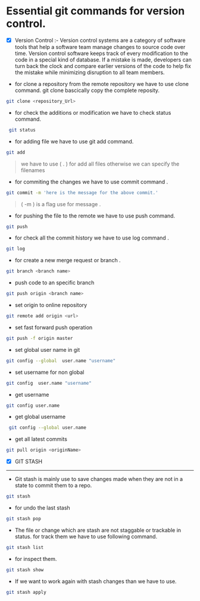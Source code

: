 # Essential git commands for version control. 

- [x] Version Control :- Version control systems are a category of software tools that help a software team manage changes to source code over time. Version control software keeps track of every modification to the code in a special kind of database. If a mistake is made, developers can turn back the clock and compare earlier versions of the code to help fix the mistake while minimizing disruption to all team members.

 - for clone a repository from the remote repository we have to use clone command. git clone bascically copy the complete reposity.

```bash
git clone <repository_Url>
 ```

 - for check the additions or modification we have to check status command.
 ```bash
  git status 
```
- for adding file we have to use git add command.
```bash
git add
```
> we have to use ( . ) for add all files otherwise we can specify the filenames

- for commiting the changes we have to use commit command .
```bash
git commit -m 'here is the message for the above commit.'
```
> ( -m ) is a flag use for message .

- for pushing the file to the remote we have to use push command.
```bash
git push
```
- for check all the commit history we have to use log command .
```bash
git log 
```

- for create a new merge request or branch .

```bash
git branch <branch name>
```

- push code to an specific branch
```bash
git push origin <branch name>
```

- set origin to online repository
```bash
git remote add origin <url>
```

- set fast forward push operation
```bash
git push -f origin master
```
- set global user name in git
```bash
git config --global  user.name "username"
```
- set username for non global
```bash
git config  user.name "username"
```
- get username
```bash
git config user.name
```
- get global username
```bash
 git config --global user.name

```

- get all latest commits 
```bash
git pull origin <originName>
```

- [x] GIT STASH
---

- Git stash is mainly use to save changes made when they are not in a state to commit them to a repo.

```bash
git stash
```
- for undo the last stash 
```bash
git stash pop
```
- The file or change which are stash are not staggable or trackable in status. for track them we have to use following command.
```bash
git stash list
```

- for inspect them.
```bash
git stash show
```

- If we want to work again with stash changes than we have to use.
```bash
git stash apply
```